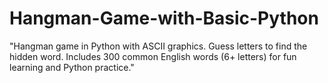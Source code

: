 # Hangman-Game-with-Basic-Python
"Hangman game in Python with ASCII graphics. Guess letters to find the hidden word. Includes 300 common English words (6+ letters) for fun learning and Python practice."
